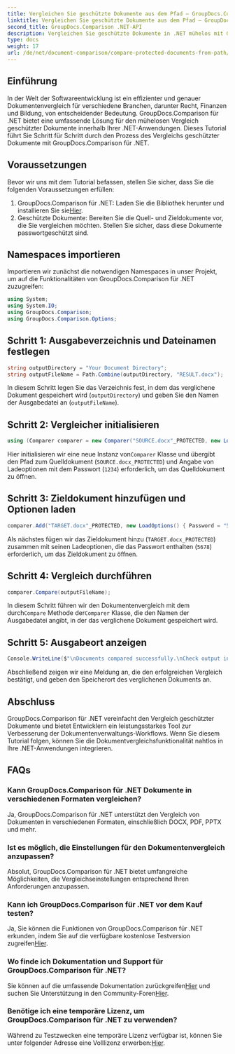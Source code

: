 ```yaml
---
title: Vergleichen Sie geschützte Dokumente aus dem Pfad – GroupDocs.Comparison für .NET
linktitle: Vergleichen Sie geschützte Dokumente aus dem Pfad – GroupDocs.Comparison für .NET
second_title: GroupDocs.Comparison .NET-API
description: Vergleichen Sie geschützte Dokumente in .NET mühelos mit GroupDocs.Comparison für eine nahtlose Integration. Verbessern Sie Ihren Dokumentenmanagement-Workflow.
type: docs
weight: 17
url: /de/net/document-comparison/compare-protected-documents-from-path/
---
```

## Einführung
In der Welt der Softwareentwicklung ist ein effizienter und genauer Dokumentenvergleich für verschiedene Branchen, darunter Recht, Finanzen und Bildung, von entscheidender Bedeutung. GroupDocs.Comparison für .NET bietet eine umfassende Lösung für den mühelosen Vergleich geschützter Dokumente innerhalb Ihrer .NET-Anwendungen. Dieses Tutorial führt Sie Schritt für Schritt durch den Prozess des Vergleichs geschützter Dokumente mit GroupDocs.Comparison für .NET.
## Voraussetzungen
Bevor wir uns mit dem Tutorial befassen, stellen Sie sicher, dass Sie die folgenden Voraussetzungen erfüllen:
1.  GroupDocs.Comparison für .NET: Laden Sie die Bibliothek herunter und installieren Sie sie[Hier](https://releases.groupdocs.com/comparison/net/).
2. Geschützte Dokumente: Bereiten Sie die Quell- und Zieldokumente vor, die Sie vergleichen möchten. Stellen Sie sicher, dass diese Dokumente passwortgeschützt sind.

## Namespaces importieren
Importieren wir zunächst die notwendigen Namespaces in unser Projekt, um auf die Funktionalitäten von GroupDocs.Comparison für .NET zuzugreifen:
```csharp
using System;
using System.IO;
using GroupDocs.Comparison;
using GroupDocs.Comparison.Options;
```

## Schritt 1: Ausgabeverzeichnis und Dateinamen festlegen
```csharp
string outputDirectory = "Your Document Directory";
string outputFileName = Path.Combine(outputDirectory, "RESULT.docx");
```
In diesem Schritt legen Sie das Verzeichnis fest, in dem das verglichene Dokument gespeichert wird (`outputDirectory`) und geben Sie den Namen der Ausgabedatei an (`outputFileName`).
## Schritt 2: Vergleicher initialisieren
```csharp
using (Comparer comparer = new Comparer("SOURCE.docx"_PROTECTED, new LoadOptions(){ Password = "1234" }))
```
 Hier initialisieren wir eine neue Instanz von`Comparer` Klasse und übergibt den Pfad zum Quelldokument (`SOURCE.docx_PROTECTED`) und Angabe von Ladeoptionen mit dem Passwort (`1234`) erforderlich, um das Quelldokument zu öffnen.
## Schritt 3: Zieldokument hinzufügen und Optionen laden
```csharp
comparer.Add("TARGET.docx"_PROTECTED, new LoadOptions() { Password = "5678" });
```
Als nächstes fügen wir das Zieldokument hinzu (`TARGET.docx_PROTECTED`) zusammen mit seinen Ladeoptionen, die das Passwort enthalten (`5678`) erforderlich, um das Zieldokument zu öffnen.
## Schritt 4: Vergleich durchführen
```csharp
comparer.Compare(outputFileName);
```
 In diesem Schritt führen wir den Dokumentenvergleich mit dem durch`Compare` Methode der`Comparer` Klasse, die den Namen der Ausgabedatei angibt, in der das verglichene Dokument gespeichert wird.
## Schritt 5: Ausgabeort anzeigen
```csharp
Console.WriteLine($"\nDocuments compared successfully.\nCheck output in {Directory.GetCurrentDirectory()}.");
```
Abschließend zeigen wir eine Meldung an, die den erfolgreichen Vergleich bestätigt, und geben den Speicherort des verglichenen Dokuments an.

## Abschluss
GroupDocs.Comparison für .NET vereinfacht den Vergleich geschützter Dokumente und bietet Entwicklern ein leistungsstarkes Tool zur Verbesserung der Dokumentenverwaltungs-Workflows. Wenn Sie diesem Tutorial folgen, können Sie die Dokumentvergleichsfunktionalität nahtlos in Ihre .NET-Anwendungen integrieren.
## FAQs
### Kann GroupDocs.Comparison für .NET Dokumente in verschiedenen Formaten vergleichen?
Ja, GroupDocs.Comparison für .NET unterstützt den Vergleich von Dokumenten in verschiedenen Formaten, einschließlich DOCX, PDF, PPTX und mehr.
### Ist es möglich, die Einstellungen für den Dokumentenvergleich anzupassen?
Absolut, GroupDocs.Comparison für .NET bietet umfangreiche Möglichkeiten, die Vergleichseinstellungen entsprechend Ihren Anforderungen anzupassen.
### Kann ich GroupDocs.Comparison für .NET vor dem Kauf testen?
 Ja, Sie können die Funktionen von GroupDocs.Comparison für .NET erkunden, indem Sie auf die verfügbare kostenlose Testversion zugreifen[Hier](https://releases.groupdocs.com/).
### Wo finde ich Dokumentation und Support für GroupDocs.Comparison für .NET?
 Sie können auf die umfassende Dokumentation zurückgreifen[Hier](https://reference.groupdocs.com/comparison/net/) und suchen Sie Unterstützung in den Community-Foren[Hier](https://forum.groupdocs.com/c/comparison/12).
### Benötige ich eine temporäre Lizenz, um GroupDocs.Comparison für .NET zu verwenden?
 Während zu Testzwecken eine temporäre Lizenz verfügbar ist, können Sie unter folgender Adresse eine Volllizenz erwerben:[Hier](https://purchase.groupdocs.com/buy).